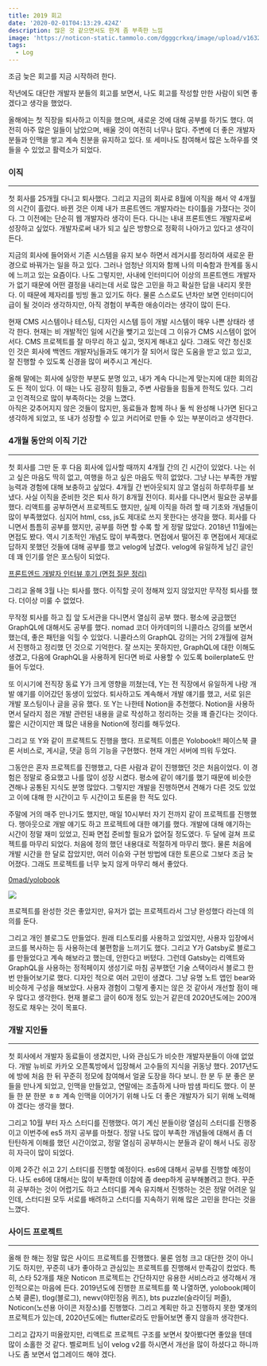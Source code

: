 ```yaml
---
title: 2019 회고
date: '2020-02-01T04:13:29.424Z'
description: 많은 것 같으면서도 한게 좀 부족한 느낌
image: 'https://noticon-static.tammolo.com/dgggcrkxq/image/upload/v1632293368/tlog/cover/2019._log_1_c9mpuc.png'
tags:
  - Log
---
```


조금 늦은 회고를 지금 시작하려 한다. 

작년에도 대단한 개발자 분들의 회고를 보면서, 나도 회고를 작성할 만한 사람이 되면 좋겠다고 생각을 했었다. 

올해에는 첫 직장을 퇴사하고 이직을 했으며, 새로운 것에 대해 공부를 하기도 했다. 여전히 아주 많은 일들이 남았으며, 배울 것이 여전히 너무나 많다. 
 주변에 더 좋은 개발자 분들과 인맥을 쌓고 계속 친분을 유지하고 있다. 또 세미나도 참여해서 많은 노하우를 엿들을 수 있었고 활력소가 되었다.

### 이직

---

첫 회사를 25개월 다니고 퇴사했다. 그리고 지금의 회사로 8월에 이직을 해서 약 4개월의 시간이 흘렀다. 바뀐 것은 이제 내가 프론트엔드 개발자라는 타이틀을 가졌다는 것이다. 그 이전에는 단순히 웹 개발자라 생각이 든다. 다니는 내내 프론트엔드 개발자로써 성장하고 싶었다. 개발자로써 내가 되고 싶은 방향으로 정확히 나아가고 있다고 생각이 든다.

 지금의 회사에 들어와서 기존 시스템을 유지 보수 하면서 레거시를 정리하여 새로운 환경으로 바꿔가는 일을 하고 있다. 그러나 엄청난 의지와 함께 나의 미숙함과 한계를 동시에 느끼고 있는 요즘이다. 나도 그렇지만, 사내에 인터미디어 이상의 프론트엔드 개발자가 없기 때문에 어떤 결정을 내리는데 서로 많은 고민을 하고 확실한 답을 내리지 못한다. 이 때문에 제자리를 빙빙 돌고 있기도 하다. 물론 스스로도 년차만 보면 인터미디어급이 될 것이라 생각하지만, 아직 경험이 부족한 애송이라는 생각이 많이 든다.

현재 CMS 시스템이나 테스팅, 디자인 시스템 등이 개발 시스템이 매우 나쁜 상태라 생각 한다. 현재는 비 개발적인 일에 시간을 뺒기고 있는데 그 이유가 CMS 시스템이 없어서다. CMS 프로젝트를 잘 마무리 하고 싶고, 멋지게 해내고 싶다. 그래도 약간 청신호 인 것은 회사에 백엔드 개발자님들과도 얘기가 잘 되어서 많은 도움을 받고 있고 있고, 잘 진행할 수 있도록 신경을 많이 써주시고 계신다. 

 올해 말에는 회사에 실망한 부분도 분명 있고, 내가 계속 다니는게 맞는지에 대한 회의감도 든 적이 있다. 이 때는 나도 굉장히 힘들고, 주변 사람들을 힘들게 한적도 있다. 그리고 인격적으로 많이 부족하다는 것을 느꼈다.  
 아직은 갖추어지지 않은 것들이 많지만, 동료들과 함께 하나 둘 씩 완성해 나가면 된다고 생각하게 되었고, 또 내가 성장할 수 있고 커리어로 만들 수 있는 부분이라고 생각한다.

### 4개월 동안의 이직 기간

---

첫 회사를 그만 둔 후 다음 회사에 입사할 때까지 4개월 간의 긴 시간이 있었다. 나는 쉬고 싶은 마음도 딱히 없고, 여행을 하고 싶은 마음도 딱히 없었다. 그냥 나는 부족한 개발 능력과 경험에 대해 보충하고 싶었다. 4개월 간 번아웃되지 않고 열심히 하루하루를 보냈다. 
 사실 이직을 준비한 것은 퇴사 하기 8개월 전이다. 회사를 다니면서 필요한 공부를 했다. 리액트를 공부하면서 프로젝트도 했지만, 실제 이직을 하려 할 때 기초와 개념들이 많이 부족했었다. 심지어 html, css, js도 제대로 쓰지 못한다는 생각을 했다. 
 회사를 다니면서 틈틈히 공부를 했지만, 공부를 하면 할 수록 할 게 정말 많았다. 2018년 11월에는 면접도 봤다. 역시 기초적인 개념도 많이 부족했다. 면접에서 떨어진 후 면접에서 제대로 답하지 못했던 것들에 대해 공부를 했고 velog에 남겼다. velog에 유일하게 남긴 글인데 꽤 인기를 얻은 포스팅이 되었다. 

[프론트엔드 개발자 인터뷰 후기 (면접 질문 정리)](https://velog.io/@tmmoond8/%ED%94%84%EB%A1%A0%ED%8A%B8%EC%97%94%EB%93%9C-%EA%B0%9C%EB%B0%9C%EC%9E%90-%EC%9D%B8%ED%84%B0%EB%B7%B0-%ED%9B%84%EA%B8%B0-%EB%A9%B4%EC%A0%91-%EC%A7%88%EB%AC%B8-%EC%A0%95%EB%A6%AC-%EC%9E%91%EC%84%B1-%EC%A4%91)

 

그리고 올해 3월 나는 퇴사를 했다. 이직할 곳이 정해져 있지 않았지만 무작정 퇴사를 했다. 더이상 미룰 수 없었다.

 무작정 퇴사를 하고 집 앞 도서관을 다니면서 열심히 공부 했다. 평소에 궁금했던 GraphQL에 대해서도 공부를 했다. nomad 코더 아카데미의 니콜라스 강의를 보면서 했는데, 좋은 패턴을 익힐 수 있었다. 니콜라스의 GraphQL 강의는 거의 2개월에 걸쳐서 진행하고 정리했 던 것으로 기억한다. 잘 쓰지는 못하지만, GraphQL에 대한 이해도 생겼고, 다음에 GraphQL을 사용하게 된다면 바로 사용할 수 있도록 boilerplate도 만들어 두었다.

 또 이시기에 전직장 동료 Y가 크게 영향을 끼쳤는데, Y는 전 직장에서 유일하게 나랑 개발 얘기를 이어갔던 동생이 있었다. 퇴사하고도 계속해서 개발 얘기를 했고, 서로 읽은 개발 포스팅이나 글을 공유 했다.
 또 Y는 나한테 Notion을 추천했다. Notion을 사용하면서 달라지 점은 개발 관련된 내용을 글로 작성하고 정리하는 것을 꽤 즐긴다는 것이다. 짧은 시간이지만 꽤 많은 내용을 Notion에 정리를 해두었다.
 

그리고 또 Y와 같이 프로젝트도 진행을 했다. 프로젝트 이름은 Yolobook!!
페이스북 클론 서비스로, 게시글, 댓글 등의 기능을 구현했다. 현재 개인 서버에 띄워 두었다.

그동안은 혼자 프로젝트를 진행했고, 다른 사람과 같이 진행했던 것은 처음이었다. 이 경험은 정말로 중요했고 나를 많이 성장 시켰다. 평소에 같이 얘기를 했기 때문에 비슷한 견해나 공통된 지식도 분명 많았다. 그렇지만 개발을 진행하면서 견해가 다른 것도 있었고 이에 대해 한 시간이고 두 시간이고 토론을 한 적도 있다.

 주말에 거의 매주 만나기도 했지만, 매일 10시부터 자기 전까지 같이 프로젝트를 진행했다. 행아웃으로 개발 얘기도 하고 프로젝트에 대한 얘기를 했다. 개발에 대해 얘기하는 시간이 정말 재미 있었고, 진짜 면접 준비할 필요가 없어질 정도였다. 
 두 달에 걸쳐 프로젝트를 마무리 되었다. 처음에 정의 했던 내용대로 적절하게 마무리 했다. 물론 처음에 개발 시간을 한 달로 잡았지만, 여러 이슈와 구현 방법에 대한 토론으로 그보다 조금 늦어졌다. 그래도 프로젝트를 너무 늦지 않게 마무리 해서 좋았다. 

[](http://yolobook.tammolo.com/)

[0mad/yolobook](https://github.com/0mad/yolobook)

![](https://user-images.githubusercontent.com/11402468/60757592-a43b9080-a047-11e9-91ce-c6558b2160d1.png)

 프로젝트를 완성한 것은 좋았지만, 유저가 없는 프로젝트라서 그냥 완성했다 라는데 의의를 둔다.

 그리고 개인 블로그도 만들었다. 원래 티스토리를 사용하고 있었지만, 사용자 입장에서 코드를 복사하는 등 사용하는데 불편함을 느끼기도 했다. 그리고 Y가 Gatsby로 블로그를 만들었다고 계속 해보라고 했는데, 안한다고 버텼다. 그런데 Gatsby는 리액트와 GraphQL을 사용하는 정적페이지 생성기로 마침 공부했던 기술 스택이라서 블로그 한 번 만들어보기로 했다. 
 디자인 적으로 여러 고민이 생겼다. 그냥 유명 노트 앱인 bear와 비슷하게 구성을 해보았다. 사용자 경험이 그렇게 좋지는 않은 것 같아서 개선할 점이 매우 많다고 생각한다.
 현재 블로그 글이 60개 정도 있는거 같은데 2020년도에는 200개 정도로 채우는 것이 목표다. 

 

### 개발 지인들

---

첫 회사에서 개발자 동료들이 생겼지만, 나와 관심도가 비슷한 개발자분들이 아얘 없었다. 개발 뉴비로 카카오 오픈톡방에서 입장해서 고수들의 지식을 귀동냥 했다. 2017년도에 방에 처음 한 뒤 꾸준히 정모에 참여해서 얼굴 도장을 하다 보니. 한 분 두 분 좋은 분들을 만나게 되었고, 인맥을 만들었고, 연말에는 조촐하게 나마 밤샘 파티도 했다. 이 분들 한 분 한분 ㅎㅎ 계속 인맥을 이어가기 위해 나도 더 좋은 개발자가 되기 위해 노력해야 겠다는 생각을 했다. 

그리고 10월 부터  자스 스터디를 진행했다. 여기 계신 분들이랑 열심히 스터디를 진행중이고 이번주에 es5 까지 공부를 마쳤다. 정말 나도 많이 부족한 개념들에 대해서 좀 더 탄탄하게 이해를 했던 시간이었고, 정말 열심히 공부하시는 분들과 같이 해서 나도 굉장히 자극이 많이 되었다.

 이제 2주간 쉬고 2기 스터디를 진행할 예정이다. es6에 대해서 공부를 진행할 예정이다. 나도 es6에 대해서는 많이 부족한데 이참에 좀 deep하게 공부해볼려고 한다.
 꾸준히 공부하는 것이 어렵기도 하고 스터디를 계속 유지해서 진행하는 것은 정말 어려운 일인데, 스터디원 모두 서로를 배려하고 스터디를 지속하기 위해 많은 고민을 한다는 것을 느꼈다. 

### 사이드 프로젝트

---

올해 한 해는 정말 많은 사이드 프로젝트를 진행했다. 물론 엄청 크고 대단한 것이 아니기도 하지만, 꾸준히 내가 좋아하고 관심있는 프로젝트를 진행해서 만족감이 컸었다. 특히, 스타 52개를 채운 Noticon 프로젝트는 간단하지만 유용한 서비스라고 생각해서 개인적으로는 마음에 든다. 
 2019년도에 진행한 프로젝트를 쭉 나열하면, yolobook(페이스북 클론), tlog(블로그), newv(야민정음 퀴즈), bts puzzle(슬라이딩 퍼즐), Noticon(노션용 아이콘 저장소)를 진행했다.
 그리고 계획만 하고 진행하지 못한 몇개의 프로젝트가 있는데, 2020년도에는 flutter로라도 만들어보면 좋지 않을까 생각한다.

그리고 갑자기 떠올랐지만, 리액트로 프로젝트 구조를 보면서 찾아봤다면 좋았을 텐데 많이 소홀한 것 같다.  벨로퍼트 님이 velog v2를 하시면서 개선을 많이 하셨다고 하니까 나도 좀 보면서 업그레이드 해야 겠다.